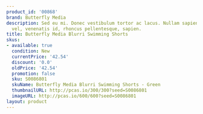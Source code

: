 ```yaml
---
product_id: '00868'
brand: Butterfly Media
description: Sed eu mi. Donec vestibulum tortor ac lacus. Nullam sapien augue, condimentum
  vel, venenatis id, rhoncus pellentesque, sapien.
title: Butterfly Media Blurri Swimming Shorts
skus:
- available: true
  condition: New
  currentPrice: '42.54'
  discount: '0.0'
  oldPrice: '42.54'
  promotion: false
  sku: S0086801
  skuName: Butterfly Media Blurri Swimming Shorts - Green
  thumbnailURL: http://pcas.io/300/300?seed=S0086801
  imageURL: http://pcas.io/600/600?seed=S0086801
layout: product
---
```

